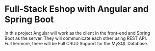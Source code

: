 # Full-Stack Eshop with Angular and Spring Boot

In this project Angular will work as the client in the front-end and Spring Boot as the server. They will communicate each other using REST API. Furthermore, there will be Full CRUD Support for the MySQL Database.